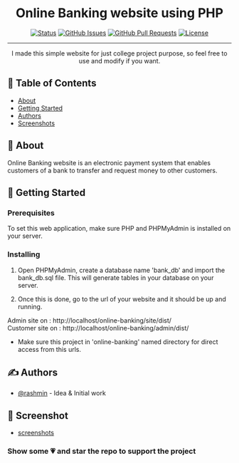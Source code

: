 <h1 align="center">Online Banking website using PHP</h1>

<div align="center">

[![Status](https://img.shields.io/badge/status-active-success.svg)]()
[![GitHub Issues](https://img.shields.io/github/issues/kylelobo/The-Documentation-Compendium.svg)](https://github.com/RashminDungrani/online-banking/issues)
[![GitHub Pull Requests](https://img.shields.io/github/issues-pr/kylelobo/The-Documentation-Compendium.svg)](https://github.com/RashminDungrani/online-banking/pulls)
[![License](https://img.shields.io/badge/license-MIT-blue.svg)](/LICENSE)

</div>

---

<p align="center"> I made this simple website for just college project purpose, so feel free to use and modify  if you want.
    <br> 
</p>

## 📝 Table of Contents

- [About](#about)
- [Getting Started](#getting_started)
- [Authors](#authors)
- [Screenshots](#screenshots)

## 🧐 About <a name = "about"></a>

Online Banking website is an electronic payment system that enables customers of a bank to transfer and request money to other customers.

## 🏁 Getting Started <a name = "getting_started"></a>

### Prerequisites

To set this web application, make sure PHP and PHPMyAdmin is installed on your server.

### Installing

1. Open PHPMyAdmin, create a database name 'bank_db' and import the bank_db.sql file. This will generate tables in your database on your server.

2. Once this is done, go to the url of your website and it should be up and running.

Admin site on : http://localhost/online-banking/site/dist/
<br>
Customer site on : http://localhost/online-banking/admin/dist/

- Make sure this project in 'online-banking' named directory for direct access from this urls.

## ✍️ Authors <a name = "authors"></a>

- [@rashmin](https://github.com/rashmindungrani) - Idea & Initial work

## 📄 Screenshot <a name = "screenshots"></a>

- [screenshots](https://github.com/RashminDungrani/online-banking/tree/master/screenshots)

### Show some 💗 and star the repo to support the project

